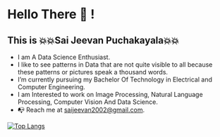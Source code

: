 # Hello There :wave: !
## This is :boom::boom:Sai Jeevan Puchakayala:boom::boom:
* I am A Data Science Enthusiast.
* I like to see patterns in Data that are not quite visible to all because these patterns or pictures speak a thousand words. 
* I’m currently pursuing my Bachelor Of Technology in Electrical and Computer Engineering.
* I am Interested to work on Image Processing, Natural Language Processing, Computer Vision And Data Science.
* :mailbox_with_no_mail: Reach me at [saijeevan2002@gmail.com](mailto:saijeevan2002@gmail.com).

[![Top Langs](https://github-readme-stats.vercel.app/api/top-langs/?username=SaiJeevanPuchakayala&langs_count=8&show_icons=true&theme=radical)](https://github.com/SaiJeevanPuchakayala/github-readme-stats)
